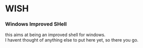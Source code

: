 # WISH
### Windows Improved SHell

this aims at being an improved shell for windows.  
I havent thought of anything else to put here yet, so there you go.
